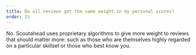 ```yaml
---
title: Do all reviews get the same weight in my personal scores?
order: 15
---
```



No. Scoutahead uses proprietary algorithms to give more weight to reviews that should matter more: such as those who are themselves highly regarded on a particular skillset or those who best know you.
